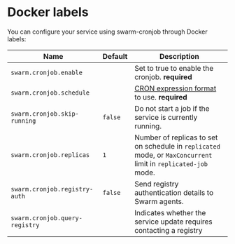 # Docker labels

You can configure your service using swarm-cronjob through Docker labels:

| Name                           | Default | Description                                                                                                        |
| ------------------------------ | ------- | ------------------------------------------------------------------------------------------------------------------ |
| `swarm.cronjob.enable`         |         | Set to true to enable the cronjob. **required**                                                                    |
| `swarm.cronjob.schedule`       |         | [CRON expression format](https://godoc.org/github.com/robfig/cron#hdr-CRON_Expression_Format) to use. **required** |
| `swarm.cronjob.skip-running`   | `false` | Do not start a job if the service is currently running.                                                            |
| `swarm.cronjob.replicas`       | `1`     | Number of replicas to set on schedule in `replicated` mode, or `MaxConcurrent` limit in `replicated-job` mode.     |
| `swarm.cronjob.registry-auth`  | `false` | Send registry authentication details to Swarm agents.                                                              |
| `swarm.cronjob.query-registry` |         | Indicates whether the service update requires contacting a registry                                                |
